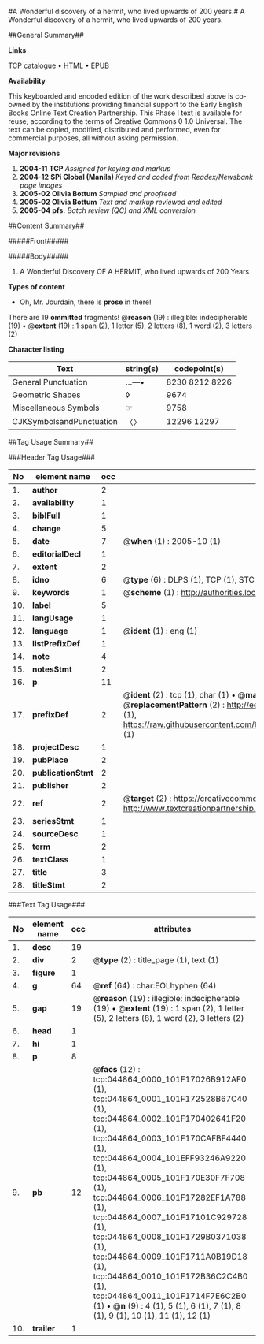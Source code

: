 #A Wonderful discovery of a hermit, who lived upwards of 200 years.#
A Wonderful discovery of a hermit, who lived upwards of 200 years.

##General Summary##

**Links**

[TCP catalogue](http://www.ota.ox.ac.uk/tcp/)  • 
[HTML](http://tei.it.ox.ac.uk/tcp/Texts-HTML/free/N34/N34258.html)  • 
[EPUB](http://tei.it.ox.ac.uk/tcp/Texts-EPUB/free/N34/N34258.epub)

**Availability**

This keyboarded and encoded edition of the
	       work described above is co-owned by the institutions
	       providing financial support to the Early English Books
	       Online Text Creation Partnership. This Phase I text is
	       available for reuse, according to the terms of Creative
	       Commons 0 1.0 Universal. The text can be copied,
	       modified, distributed and performed, even for
	       commercial purposes, all without asking permission.

**Major revisions**

1. __2004-11__ __TCP__ *Assigned for keying and markup*
1. __2004-12__ __SPi Global (Manila)__ *Keyed and coded from Readex/Newsbank page images*
1. __2005-02__ __Olivia Bottum__ *Sampled and proofread*
1. __2005-02__ __Olivia Bottum__ *Text and markup reviewed and edited*
1. __2005-04__ __pfs.__ *Batch review (QC) and XML conversion*

##Content Summary##

#####Front#####

#####Body#####

1. A Wonderful Discovery OF A HERMIT, who lived upwards of 200 Years

**Types of content**

  * Oh, Mr. Jourdain, there is **prose** in there!

There are 19 **ommitted** fragments! 
 @__reason__ (19) : illegible: indecipherable (19)  •  @__extent__ (19) : 1 span (2), 1 letter (5), 2 letters (8), 1 word (2), 3 letters (2)

**Character listing**


|Text|string(s)|codepoint(s)|
|---|---|---|
|General Punctuation|…—•|8230 8212 8226|
|Geometric Shapes|◊|9674|
|Miscellaneous Symbols|☞|9758|
|CJKSymbolsandPunctuation|〈〉|12296 12297|

##Tag Usage Summary##

###Header Tag Usage###

|No|element name|occ|attributes|
|---|---|---|---|
|1.|__author__|2||
|2.|__availability__|1||
|3.|__biblFull__|1||
|4.|__change__|5||
|5.|__date__|7| @__when__ (1) : 2005-10 (1)|
|6.|__editorialDecl__|1||
|7.|__extent__|2||
|8.|__idno__|6| @__type__ (6) : DLPS (1), TCP (1), STC (1), NOTIS (1), IMAGE-SET (1), EVANS-CITATION (1)|
|9.|__keywords__|1| @__scheme__ (1) : http://authorities.loc.gov/ (1)|
|10.|__label__|5||
|11.|__langUsage__|1||
|12.|__language__|1| @__ident__ (1) : eng (1)|
|13.|__listPrefixDef__|1||
|14.|__note__|4||
|15.|__notesStmt__|2||
|16.|__p__|11||
|17.|__prefixDef__|2| @__ident__ (2) : tcp (1), char (1)  •  @__matchPattern__ (2) : ([0-9\-]+):([0-9IVX]+) (1), (.+) (1)  •  @__replacementPattern__ (2) : http://eebo.chadwyck.com/downloadtiff?vid=$1&page=$2 (1), https://raw.githubusercontent.com/textcreationpartnership/Texts/master/tcpchars.xml#$1 (1)|
|18.|__projectDesc__|1||
|19.|__pubPlace__|2||
|20.|__publicationStmt__|2||
|21.|__publisher__|2||
|22.|__ref__|2| @__target__ (2) : https://creativecommons.org/publicdomain/zero/1.0/ (1), http://www.textcreationpartnership.org/docs/. (1)|
|23.|__seriesStmt__|1||
|24.|__sourceDesc__|1||
|25.|__term__|2||
|26.|__textClass__|1||
|27.|__title__|3||
|28.|__titleStmt__|2||


###Text Tag Usage###

|No|element name|occ|attributes|
|---|---|---|---|
|1.|__desc__|19||
|2.|__div__|2| @__type__ (2) : title_page (1), text (1)|
|3.|__figure__|1||
|4.|__g__|64| @__ref__ (64) : char:EOLhyphen (64)|
|5.|__gap__|19| @__reason__ (19) : illegible: indecipherable (19)  •  @__extent__ (19) : 1 span (2), 1 letter (5), 2 letters (8), 1 word (2), 3 letters (2)|
|6.|__head__|1||
|7.|__hi__|1||
|8.|__p__|8||
|9.|__pb__|12| @__facs__ (12) : tcp:044864_0000_101F17026B912AF0 (1), tcp:044864_0001_101F172528B67C40 (1), tcp:044864_0002_101F170402641F20 (1), tcp:044864_0003_101F170CAFBF4440 (1), tcp:044864_0004_101EFF93246A9220 (1), tcp:044864_0005_101F170E30F7F708 (1), tcp:044864_0006_101F17282EF1A788 (1), tcp:044864_0007_101F17101C929728 (1), tcp:044864_0008_101F1729B0371038 (1), tcp:044864_0009_101F1711A0B19D18 (1), tcp:044864_0010_101F172B36C2C4B0 (1), tcp:044864_0011_101F1714F7E6C2B0 (1)  •  @__n__ (9) : 4 (1), 5 (1), 6 (1), 7 (1), 8 (1), 9 (1), 10 (1), 11 (1), 12 (1)|
|10.|__trailer__|1||
